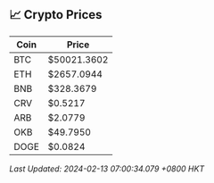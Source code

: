 ## 📈 Crypto Prices

| Coin | Price |
| ---- | ----- |
| BTC | $50021.3602 |
| ETH | $2657.0944 |
| BNB | $328.3679 |
| CRV | $0.5217 |
| ARB | $2.0779 |
| OKB | $49.7950 |
| DOGE | $0.0824 |

_Last Updated: 2024-02-13 07:00:34.079 +0800 HKT_